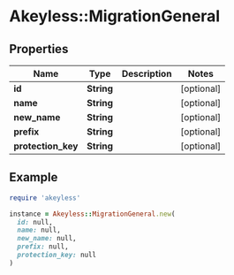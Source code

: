 # Akeyless::MigrationGeneral

## Properties

| Name | Type | Description | Notes |
| ---- | ---- | ----------- | ----- |
| **id** | **String** |  | [optional] |
| **name** | **String** |  | [optional] |
| **new_name** | **String** |  | [optional] |
| **prefix** | **String** |  | [optional] |
| **protection_key** | **String** |  | [optional] |

## Example

```ruby
require 'akeyless'

instance = Akeyless::MigrationGeneral.new(
  id: null,
  name: null,
  new_name: null,
  prefix: null,
  protection_key: null
)
```

